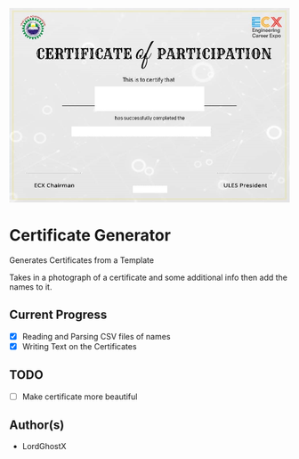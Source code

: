 ![certificate-sample](img/certificate-sample.jpeg)

# Certificate Generator

Generates Certificates from a Template

Takes in a photograph of a certificate and some additional info then add the names to it.

## Current Progress
* [x] Reading and Parsing CSV files of names
* [x] Writing Text on the Certificates

## TODO
* [ ] Make certificate more beautiful

## Author(s)
* LordGhostX
